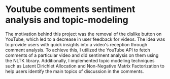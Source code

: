 # Youtube comments sentiment analysis and topic-modeling

The motivation behind this project was the removal of the dislike button on YouTube, which led to a decrease in user feedback for videos. The idea was to provide users with quick insights into a video's reception through comment analysis. To achieve this, I utilized the YouTube API to fetch comments of a particular video and did sentiment analysis on them using the NLTK library. Additionally, I implemented topic modeling techniques such as Latent Dirichlet Allocation and Non-Negative Matrix Factorization to help users identify the main topics of discussion in the comments.
